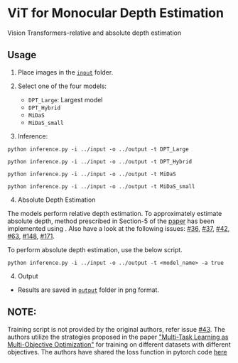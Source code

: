 # ViT for Monocular Depth Estimation
Vision Transformers-relative and absolute depth estimation
## Usage

1. Place images in the [`input`](vit_for_depth_estimation/input) folder.

2. Select one of the four models:
    - `DPT_Large`: Largest model 
    - `DPT_Hybrid`
    - `MiDaS`
    - `MiDaS_small`
3. Inference:

```shell
python inference.py -i ../input -o ../output -t DPT_Large
```    

```shell
python inference.py -i ../input -o ../output -t DPT_Hybrid
```
```shell
python inference.py -i ../input -o ../output -t MiDaS
```

```shell
python inference.py -i ../input -o ../output -t MiDaS_small
```
4. Absolute Depth Estimation

The models perform relative depth estimation. To approximately estimate absolute depth, method prescribed in Section-5 of the [paper](https://arxiv.org/pdf/1907.01341.pdf) has been implemented using . Also have a look at the following issues: [#36](https://github.com/isl-org/MiDaS/issues/36), [#37](https://github.com/isl-org/MiDaS/issues/37), [#42](https://github.com/isl-org/MiDaS/issues/42), [#63](https://github.com/isl-org/MiDaS/issues/63), [#148](https://github.com/isl-org/MiDaS/issues/148), [#171](https://github.com/isl-org/MiDaS/issues/171).    

To perform absolute depth estimation, use the below script. 

```shell
python inference.py -i ../input -o ../output -t <model_name> -a true
```

4. Output

- Results are saved in [`output`](vit_for_depth_estimation/output) folder in png format.


## NOTE:

Training script is not provided by the original authors, refer issue [#43](https://github.com/isl-org/MiDaS/issues/43). The authors utilize the strategies proposed in the paper ["Multi-Task Learning as Multi-Objective Optimization"](https://arxiv.org/abs/1810.04650) for training on different datasets with different objectives. The authors have shared the loss function in pytorch code [here](https://gist.github.com/ranftlr/1d6194db2e1dffa0a50c9b0a9549cbd2)
